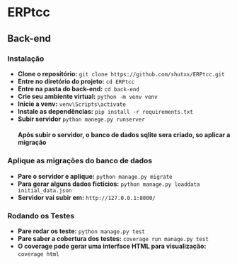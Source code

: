 # ERPtcc
## Back-end
### Instalação
- **Clone o repositório:** `git clone https://github.com/shutxx/ERPtcc.git`
- **Entre no diretório do projeto:** `cd ERPtcc`
- **Entre na pasta do back-end:** `cd back-end`
- **Crie seu ambiente virtual:** `python -m venv venv`
- **Inicie a venv:** `venv\Scripts\activate`
- **Instale as dependências:** `pip install -r requirements.txt`
- **Subir servidor** `python manege.py runserver `
    #### Após subir o servidor, o banco de dados sqlite sera criado, so aplicar a migração 

### Aplique as migrações do banco de dados 
- **Pare o servidor e aplique:** `python manage.py migrate`
- **Para gerar alguns dados fictícios:** `python manage.py loaddata initial_data.json`
- **Servidor vai subir em:** `http://127.0.0.1:8000/`

### Rodando os Testes 
- **Pare rodar os teste:** `python manage.py test`
- **Pare saber a cobertura dos testes:** `coverage run manage.py test`
- **O coverage pode gerar uma interface HTML para visualização:** `coverage html`